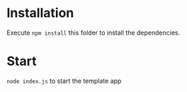
# Installation

Execute `npm install` this folder to install the dependencies.

# Start

`node index.js` to start the template app
